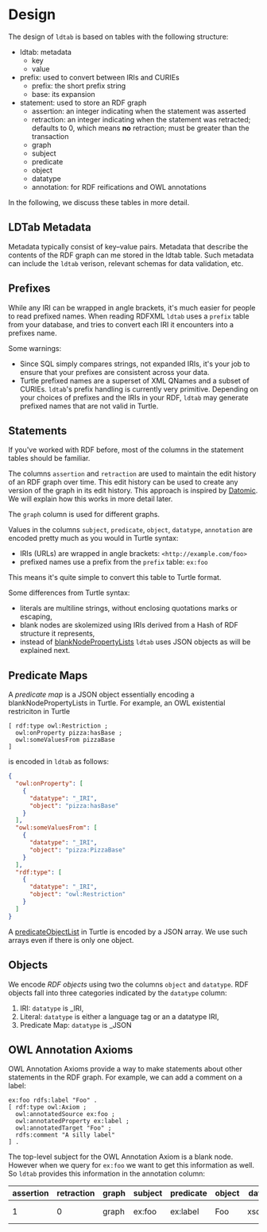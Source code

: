 # Design

The design of `ldtab` is based on tables with the following structure:

- ldtab: metadata
    - key
    - value
- prefix: used to convert between IRIs and CURIEs
    - prefix: the short prefix string
    - base: its expansion
- statement: used to store an RDF graph
    - assertion: an integer indicating when the statement was asserted
    - retraction: an integer indicating when the statement was retracted;
      defaults to 0, which means **no** retraction;
      must be greater than the transaction
    - graph
    - subject
    - predicate
    - object
    - datatype
    - annotation: for RDF reifications and OWL annotations

In the following, we discuss these tables in more detail.

## LDTab Metadata

Metadata typically consist of key–value pairs. Metadata that describe the contents of the RDF graph can me stored in the ldtab table. Such metadata can include the `ldtab` verison, relevant schemas for data validation, etc.

## Prefixes

While any IRI can be wrapped in angle brackets,
it's much easier for people to read prefixed names.
When reading RDFXML `ldtab` uses a `prefix` table from your database,
and tries to convert each IRI it encounters into a prefixes name.

Some warnings:

- Since SQL simply compares strings, not expanded IRIs,
  it's your job to ensure that your prefixes are consistent across your data.
- Turtle prefixed names are a superset of XML QNames and a subset of CURIEs.
  `ldtab`'s prefix handling is currently very primitive.
  Depending on your choices of prefixes and the IRIs in your RDF,
  `ldtab` may generate prefixed names that are not valid in Turtle.

## Statements

If you've worked with RDF before,
most of the columns in the statement tables should be familiar.

The columns `assertion` and `retraction` are used to maintain the edit history of an RDF graph over time. This edit history can be used to create any version of the graph in its edit history. This approach is inspired by [Datomic](https://www.datomic.com/). We will explain how this works in more detail later.

The `graph` column is used for different graphs.

Values in the columns `subject`, `predicate`, `object`, `datatype`, `annotation` are encoded pretty much as you would in Turtle syntax:

- IRIs (URLs) are wrapped in angle brackets: `<http://example.com/foo>`
- prefixed names use a prefix from the `prefix` table: `ex:foo`

This means it's quite simple to convert this table to Turtle format.

Some differences from Turtle syntax:

- literals are multiline strings, without enclosing quotations marks or escaping,
- blank nodes are skolemized using IRIs derived from a Hash of RDF structure it represents,
- instead of [blankNodePropertyLists](https://www.w3.org/TR/turtle/#grammar-production-blankNodePropertyList) `ldtab` uses JSON objects as will be explained next.

## Predicate Maps

A *predicate map* is a JSON object essentially encoding a blankNodePropertyLists in Turtle.
For example, an OWL existential restriciton in Turtle

```ttl
[ rdf:type owl:Restriction ;
  owl:onProperty pizza:hasBase ;
  owl:someValuesFrom pizzaBase
]
```

is encoded in `ldtab` as follows:

```json
{
  "owl:onProperty": [
    {
      "datatype": "_IRI",
      "object": "pizza:hasBase"
    }
  ],
  "owl:someValuesFrom": [
    {
      "datatype": "_IRI",
      "object": "pizza:PizzaBase"
    }
  ],
  "rdf:type": [
    {
      "datatype": "_IRI",
      "object": "owl:Restriction"
    }
  ]
}
```

A [predicateObjectList](https://www.w3.org/TR/turtle/#grammar-production-predicateObjectList) in Turtle is encoded by a JSON array. We use such arrays even if there is only one object.

## Objects

We  encode *RDF objects* using two the columns `object` and `datatype`.
RDF objects fall into three categories indicated by the `datatype` column:

1. IRI: `datatype` is _IRI,
2. Literal: `datatype` is either a language tag or an a datatype IRI,
3. Predicate Map: `datatype` is _JSON

## OWL Annotation Axioms

OWL Annotation Axioms provide a way to make statements about other statements in the RDF graph.
For example, we can add a comment on a label:

```ttl
ex:foo rdfs:label "Foo" .
[ rdf:type owl:Axiom ;
  owl:annotatedSource ex:foo ;
  owl:annotatedProperty ex:label ;
  owl:annotatedTarget "Foo" ;
  rdfs:comment "A silly label"
] .
```

The top-level subject for the OWL Annotation Axiom is a blank node.
However when we query for `ex:foo` we want to get this information as well.
So `ldtab` provides this information in the annotation column:

assertion | retraction | graph | subject | predicate | object   | datatype   | annotation
----------|------------|-------|---------|-----------|----------|------------|------------
1         | 0          | graph | ex:foo  | ex:label  | Foo      | xsd:string | {"rdf:comment":[{"object":"A silly label", "datatype":"xsd:string"}],"datatype":"_JSON","meta":"owl:Axiom"}

